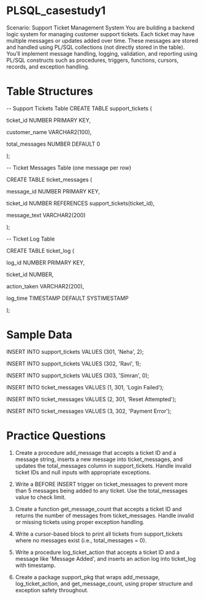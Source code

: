 # PLSQL_casestudy1 
Scenario: Support Ticket Management System
You are building a backend logic system for managing customer support tickets. Each ticket may have multiple messages or updates added over time. 
These messages are stored and handled using PL/SQL collections (not directly stored in the table). You’ll implement message handling, logging, validation, 
and reporting using PL/SQL constructs such as procedures, triggers, functions, cursors, records, and exception handling.

# Table Structures 

-- Support Tickets Table
CREATE TABLE support_tickets (

  ticket_id NUMBER PRIMARY KEY,
  
  customer_name VARCHAR2(100),
  
  total_messages NUMBER DEFAULT 0
  
);
 
-- Ticket Messages Table (one message per row)

CREATE TABLE ticket_messages (

  message_id NUMBER PRIMARY KEY,
  
  ticket_id NUMBER REFERENCES support_tickets(ticket_id),
  
  message_text VARCHAR2(200)
  
);
 
-- Ticket Log Table

CREATE TABLE ticket_log (

  log_id NUMBER PRIMARY KEY,
  
  ticket_id NUMBER,
  
  action_taken VARCHAR2(200),
  
  log_time TIMESTAMP DEFAULT SYSTIMESTAMP
  
);

# Sample Data

INSERT INTO support_tickets VALUES (301, 'Neha', 2);

INSERT INTO support_tickets VALUES (302, 'Ravi', 1);

INSERT INTO support_tickets VALUES (303, 'Simran', 0);

 
INSERT INTO ticket_messages VALUES (1, 301, 'Login Failed');

INSERT INTO ticket_messages VALUES (2, 301, 'Reset Attempted');

INSERT INTO ticket_messages VALUES (3, 302, 'Payment Error');

 
# Practice Questions

1. Create a procedure add_message that accepts a ticket ID and a message string, inserts a new message into ticket_messages, and updates the total_messages column in support_tickets. Handle invalid ticket IDs and null inputs with appropriate exceptions.
  
2. Write a BEFORE INSERT trigger on ticket_messages to prevent more than 5 messages being added to any ticket. Use the total_messages value to check limit.
   
3. Create a function get_message_count that accepts a ticket ID and returns the number of messages from ticket_messages. Handle invalid or missing tickets using proper exception handling.
   
4. Write a cursor-based block to print all tickets from support_tickets where no messages exist (i.e., total_messages = 0).
  
5. Write a procedure log_ticket_action that accepts a ticket ID and a message like 'Message Added', and inserts an action log into ticket_log with timestamp.
   
6. Create a package support_pkg that wraps add_message, log_ticket_action, and get_message_count, using proper structure and exception safety throughout.


